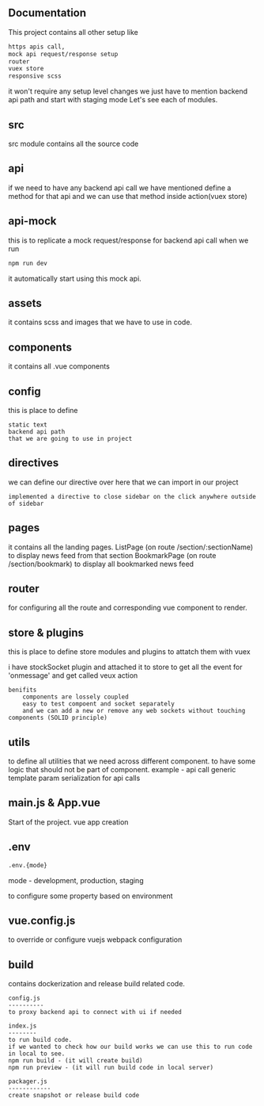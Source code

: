 Documentation
------------------
This project contains all other setup like
```bash
https apis call,
mock api request/response setup
router
vuex store
responsive scss
```
it won't require any setup level changes we just have to mention backend api path and start with staging mode
Let's see each of modules.

src
------
src module contains all the source code

api
-------
if we need to have any backend api call we have mentioned define a method for that api 
and we can use that method inside action(vuex store)


api-mock
-------
this is to replicate a mock request/response for backend api call
when we run
```bash
npm run dev
```
it automatically start using this mock api.


assets
-------
it contains scss and images that we have to use in code.

components
----------
it contains all .vue components 


config
--------
this is place to define

	static text
	backend api path
	that we are going to use in project


directives
----------
we can define our directive over here that we can import in our project

```implemented a directive to close sidebar on the click anywhere outside of sidebar```


pages
------
it contains all the landing pages.
ListPage (on route /section/:sectionName) to display news feed from that section
BookmarkPage (on route /section/bookmark) to display all bookmarked news feed

router
--------
for configuring all the route and corresponding vue component to render.


store & plugins
---------------
this is place to define store modules and plugins to attatch them with vuex

i have stockSocket plugin and attached it to store to get all the event for 'onmessage' and get called veux action

	benifits
		components are lossely coupled
		easy to test compoent and socket separately
		and we can add a new or remove any web sockets without touching components (SOLID principle)


utils
--------
to define all utilities that we need across different component.
to have some logic that should not be part of component. 
example - 
	api call generic template
	param serialization for api calls
	

main.js  & App.vue
----------------------
Start of the project. vue app creation

.env
----------
```bash 
.env.{mode}
```
mode - development, production, staging

to configure some property based on environment


vue.config.js
------------
to override or configure vuejs webpack configuration


build
----------

contains dockerization and release build related code.

	config.js
	----------
	to proxy backend api to connect with ui if needed

	index.js
	--------
	to run build code.
	if we wanted to check how our build works we can use this to run code in local to see.
	npm run build - (it will create build)
	npm run preview - (it will run build code in local server)

	packager.js
	------------
	create snapshot or release build code

